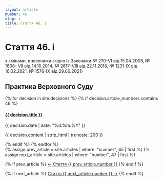 ```yaml
---
layout: article
number: 46
slug: i
title: Стаття 46. і
---
```


# Стаття 46. і

з змінами, внесеними згідно із Законами № 270-VI від 15.04.2008, № 1698- VII від 14.10.2014, № 2617-VIII від 22.11.2018, № 1231-IX від 16.02.2021, № 1576-IX від 29.06.2021}

## Практика Верховного Суду

<div class="decisions-container">
{% for decision in site.decisions %}
  {% if decision.article_numbers contains 46 %}
    <div class="decision-item">
      <h4><a href="{{ decision.url }}">{{ decision.title }}</a></h4>
      <p class="decision-date">{{ decision.date | date: "%d.%m.%Y" }}</p>
      <p class="decision-excerpt">{{ decision.content | strip_html | truncate: 200 }}</p>
    </div>
  {% endif %}
{% endfor %}
</div>

<div class="article-navigation">
  {% assign prev_article = site.articles | where: "number", 45 | first %}
  {% assign next_article = site.articles | where: "number", 47 | first %}
  
  {% if prev_article %}
    <a href="{{ prev_article.url }}" class="prev-article">← Стаття {{ prev_article.number }}</a>
  {% endif %}
  
  {% if next_article %}
    <a href="{{ next_article.url }}" class="next-article">Стаття {{ next_article.number }} →</a>
  {% endif %}
</div>

